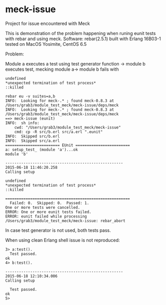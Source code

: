 # meck-issue
Project for issue encountered with Meck

This is demonstration of the problem happening when runing eunit tests with rebar and using meck. 
Software: 
rebar(2.5.1) built with Erlang 16B03-1
tested on MacOS Yosimite, CentOS 6.5

Problem:

Module a executes a test using test generator function -> module b executes test, mecking module a-> module b fails with 
```
undefined
*unexpected termination of test process*
::killed
```

```
rebar eu -v suites=a,b
INFO:  Looking for meck-.* ; found meck-0.8.3 at /Users/grab3/module_test_meck/meck-issue/deps/meck
INFO:  Looking for meck-.* ; found meck-0.8.3 at /Users/grab3/module_test_meck/meck-issue/deps/meck
==> meck-issue (eunit)
INFO:  sh info:
	cwd: "/Users/grab3/module_test_meck/meck-issue"
	cmd: cp -R src/b.erl src/a.erl ".eunit"
INFO:  Skipped src/b.erl
INFO:  Skipped src/a.erl
======================== EUnit ========================
a: setup_test_ (module 'a')...ok
module 'b'

----------------------------------------------------
2015-06-18 11:46:20.258
Calling setup

undefined
*unexpected termination of test process*
::killed

=======================================================
  Failed: 0.  Skipped: 0.  Passed: 1.
One or more tests were cancelled.
ERROR: One or more eunit tests failed.
ERROR: eunit failed while processing /Users/grab3/module_test_meck/meck-issue: rebar_abort
```
In case test generator is not used, both tests pass. 

When using clean Erlang shell issue is not reproduced:

```
3> a:test().
  Test passed.
ok
4> b:test().

----------------------------------------------------
2015-06-18 12:10:34.006
Calling setup

  Test passed.
ok
5>
```
